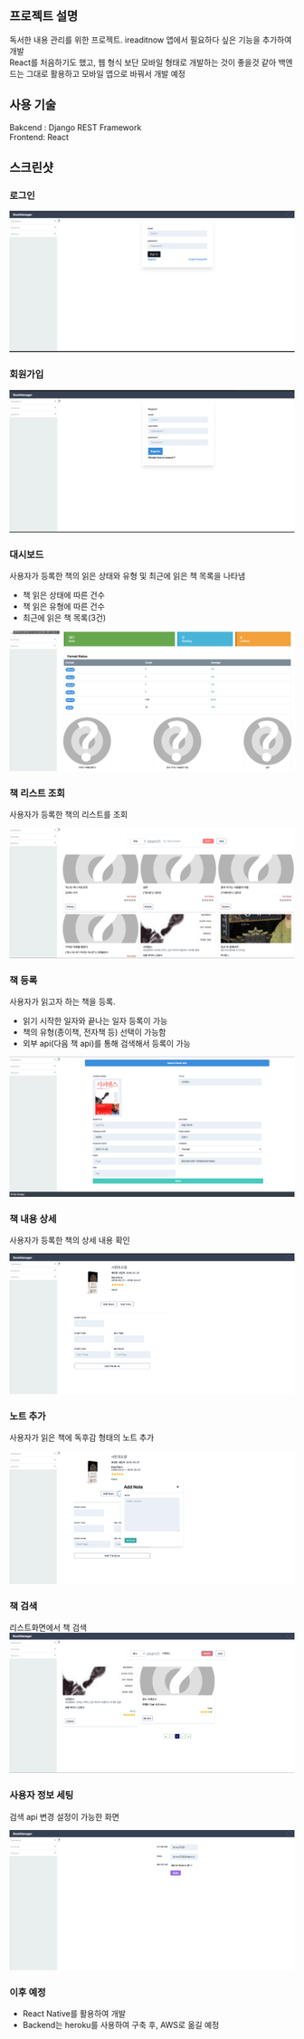 ## 프로젝트 설명
독서한 내용 관리를 위한 프로젝트. ireaditnow 앱에서 필요하다 싶은 기능을 추가하여 개발  
React를 처음하기도 했고, 웹 형식 보단 모바일 형태로 개발하는 것이 좋을것 같아 백엔드는 그대로 활용하고 모바일 앱으로 바꿔서 개발 예정  

## 사용 기술
Bakcend : Django REST Framework  
Frontend: React

## 스크린샷
### 로그인
![이미지](./images/img8.png)

### 회원가입
![이미지](./images/img9.png)

### 대시보드
사용자가 등록한 책의 읽은 상태와 유형 및 최근에 읽은 책 목록을 나타냄
- 책 읽은 상태에 따른 건수
- 책 읽은 유형에 따른 건수
- 최근에 읽은 책 목록(3건)

![이미지](./images/img7.png)

### 책 리스트 조회
사용자가 등록한 책의 리스트를 조회

![이미지](./images/img1.png)

### 책 등록
사용자가 읽고자 하는 책을 등록.  
- 읽기 시작한 일자와 끝나는 일자 등록이 가능
- 책의 유형(종이책, 전자책 등) 선택이 가능함
- 외부 api(다음 책 api)를 통해 검색해서 등록이 가능

![이미지](./images/img2.png)

### 책 내용 상세
사용자가 등록한 책의 상세 내용 확인

![이미지](./images/img3.png)

### 노트 추가
사용자가 읽은 책에 독후감 형태의 노트 추가

![이미지](./images/img4.png)

### 책 검색
리스트화면에서 책 검색
![이미지](./images/img5.png)

### 사용자 정보 세팅
검색 api 변경 설정이 가능한 화면

![이미지](./images/img6.png)

### 이후 예정
- React Native를 활용하여 개발
- Backend는 heroku를 사용하여 구축 후, AWS로 옮길 예정